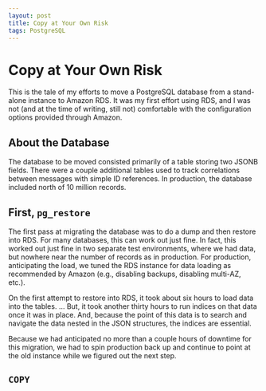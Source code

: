 ```yaml
---
layout: post
title: Copy at Your Own Risk
tags: PostgreSQL
---
```


# Copy at Your Own Risk

This is the tale of my efforts to move a PostgreSQL database from a
stand-alone instance to Amazon RDS. It was my first effort using RDS, and I
was not (and at the time of writing, still not) comfortable with the
configuration options provided through Amazon.


## About the Database

The database to be moved consisted primarily of a table storing two JSONB
fields. There were a couple additional tables used to track correlations
between messages with simple ID references. In production, the database
included north of 10 million records.


## First, `pg_restore`

The first pass at migrating the database was to do a dump and then restore
into RDS. For many databases, this can work out just fine. In fact, this
worked out just fine in two separate test environments, where we had data, but
nowhere near the number of records as in production. For production,
anticipating the load, we tuned the RDS instance for data loading as
recommended by Amazon (e.g., disabling backups, disabling multi-AZ, etc.).

On the first attempt to restore into RDS, it took about six hours to load
data into the tables. ... But, it took another thirty hours to run indices on
that data once it was in place. And, because the point of this data is to
search and navigate the data nested in the JSON structures, the indices are
essential.

Because we had anticipated no more than a couple hours of downtime for this
migration, we had to spin production back up and continue to point at the old
instance while we figured out the next step.


## `COPY`

